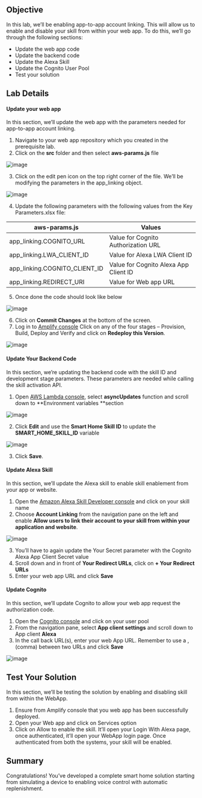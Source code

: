 ## Objective

In this lab, we’ll be enabling app-to-app account linking. This will allow us to enable and disable your skill from within your web app. To do this, we’ll go through the following sections: 

-	Update the web app code
-	Update the backend code
-	Update the Alexa Skill
-	Update the Cognito User Pool
-	Test your solution

## Lab Details

#### Update your web app

In this section, we’ll update the web app with the parameters needed for app-to-app account linking.
1.	Navigate to your web app repository which you created in the prerequisite lab.
2.	Click on the **src** folder and then select **aws-params.js** file

![image](https://user-images.githubusercontent.com/83840078/167223796-866048de-4274-42b0-abe1-be46263da24f.png)
 
3.	Click on the edit pen icon on the top right corner of the file. We’ll be modifying the parameters in the app_linking object.
 
 ![image](https://user-images.githubusercontent.com/83840078/167223814-82e39c9d-9437-408a-8a9b-8226ccf452db.png)

4.	Update the following parameters with the following values from the Key Parameters.xlsx file:

| aws-params.js	| Values
| --- | ---
| app_linking.COGNITO_URL |	Value for Cognito Authorization URL
| app_linking.LWA_CLIENT_ID |	Value for Alexa LWA Client ID
| app_linking.COGNITO_CLIENT_ID |	Value for Cognito Alexa App Client ID
| app_linking.REDIRECT_URI | Value for Web app URL

5.	Once done the code should look like below
 
 ![image](https://user-images.githubusercontent.com/83840078/167224037-dcaeda31-84b0-461e-bde2-c95bde240693.png)

6.	Click on **Commit Changes** at the bottom of the screen. 
7.	Log in to [Amplify console](https://console.aws.amazon.com/amplify/home) Click on any of the four stages – Provision, Build, Deploy and Verify and click on **Redeploy this Version**.

![image](https://user-images.githubusercontent.com/83840078/167224112-b12f3e7a-c273-4798-837b-0439fe01ef57.png)

 
#### Update Your Backend Code

In this section, we’re updating the backend code with the skill ID and development stage parameters. These parameters are needed while calling the skill activation API.

1.	Open [AWS Lambda console](https://console.aws.amazon.com/lambda/home), select **asyncUpdates** function and scroll down to **Environment variables **section
 
 ![image](https://user-images.githubusercontent.com/83840078/167224138-01cfc826-80ba-45d3-9248-356f6828a58b.png)

2.	Click **Edit** and use the **Smart Home Skill ID** to update the **SMART_HOME_SKILL_ID** variable
 
 ![image](https://user-images.githubusercontent.com/83840078/167224171-4100b591-ea9c-4ac4-8984-c38556d6abfc.png)

3.	Click **Save**.

#### Update Alexa Skill

In this section, we’ll update the Alexa skill to enable skill enablement from your app or website.

1.	Open the [Amazon Alexa Skill Developer console](https://developer.amazon.com/alexa/console/ask) and click on your skill name
2.	Choose **Account Linking** from the navigation pane on the left and enable **Allow users to link their account to your skill from within your application and website**.
 
 ![image](https://user-images.githubusercontent.com/83840078/167224268-dbefc238-0416-4fe3-b72f-583fc914acbf.png)

3.	You’ll have to again update the Your Secret parameter with the Cognito Alexa App Client Secret value
4.	Scroll down and in front of **Your Redirect URLs**, click on **+ Your Redirect URLs**
5.	Enter your web app URL and click **Save**

#### Update Cognito

In this section, we’ll update Cognito to allow your web app request the authorization code.
1.	Open the [Cognito console](https://console.aws.amazon.com/cognito/users) and click on your user pool
2.	From the navigation pane, select **App client settings** and scroll down to App client **Alexa**
3.	In the call back URL(s), enter your web App URL. Remember to use a , (comma) between two URLs and click **Save**

![image](https://user-images.githubusercontent.com/83840078/167224379-ff731590-ec5d-455c-91a6-40d7e451c921.png)

## Test Your Solution

In this section, we’ll be testing the solution by enabling and disabling skill from within the WebApp.
1.	Ensure from Amplify console that you web app has been successfully deployed.
2.	Open your Web app and click on Services option
3.	Click on Allow to enable the skill. It’ll open your Login With Alexa page, once authenticated, it’ll open your WebApp login page. Once authenticated from both the systems, your skill will be enabled.

## Summary

Congratulations! You’ve developed a complete smart home solution starting from simulating a device to enabling voice control with automatic replenishment. 
